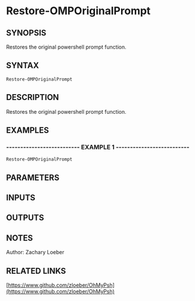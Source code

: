 ﻿---
external help file: OhMyPsh-help.xml
Module Name: OhMyPsh
online version: https://www.github.com/zloeber/OhMyPsh
schema: 2.0.0
---

# Restore-OMPOriginalPrompt

## SYNOPSIS
Restores the original powershell prompt function.

## SYNTAX

```
Restore-OMPOriginalPrompt
```

## DESCRIPTION
Restores the original powershell prompt function.

## EXAMPLES

### -------------------------- EXAMPLE 1 --------------------------
```
Restore-OMPOriginalPrompt
```

## PARAMETERS

## INPUTS

## OUTPUTS

## NOTES
Author: Zachary Loeber

## RELATED LINKS

[https://www.github.com/zloeber/OhMyPsh](https://www.github.com/zloeber/OhMyPsh)

